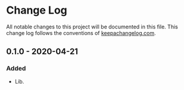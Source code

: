 # Change Log
All notable changes to this project will be documented in this file. This change log follows the conventions of [keepachangelog.com](http://keepachangelog.com/).

## 0.1.0 - 2020-04-21
### Added
- Lib.

[Unreleased]: https://github.com/your-name/fn-recorders/compare/0.1.0...HEAD
[0.1.0]: https://github.com/your-name/fn-recorders/0.1.0
